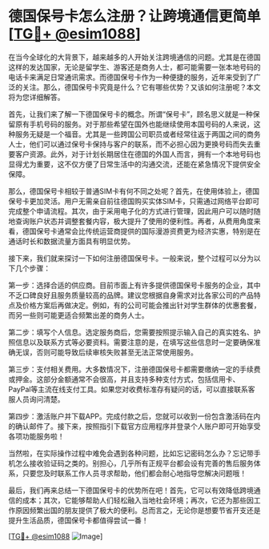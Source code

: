 # 德国保号卡怎么注册？让跨境通信更简单[[TG💪+ @esim1088](https://t.me/s/esim1088)]

在当今全球化的大背景下，越来越多的人开始关注跨境通信的问题。尤其是在德国这样的发达国家，无论是留学生、游客还是商务人士，都可能需要一张本地号码的电话卡来满足日常通讯需求。而德国保号卡作为一种便捷的服务，近年来受到了广泛的关注。那么，德国保号卡究竟是什么？它有哪些优势？又该如何注册呢？本文将为您详细解答。

首先，让我们来了解一下德国保号卡的概念。所谓“保号卡”，顾名思义就是一种保留原有手机号码的服务。对于那些希望在国外也能继续使用本国号码的人来说，这种服务无疑是一个福音。尤其是一些跨国公司职员或者经常往返于两国之间的商务人士，他们可以通过保号卡保持与客户的联系，而不必担心因为更换号码而失去重要客户资源。此外，对于计划长期居住在德国的外国人而言，拥有一个本地号码也显得尤为重要，这不仅方便了日常生活中的沟通交流，还能在紧急情况下提供安全保障。

那么，德国保号卡相较于普通SIM卡有何不同之处呢？首先，在使用体验上，德国保号卡更加灵活。用户无需亲自前往德国购买实体SIM卡，只需通过网络平台即可完成整个申请流程。其次，由于采用电子化的方式进行管理，因此用户可以随时随地查询账户状态并调整套餐内容，极大提升了使用的便利性。再者，从费用角度来看，德国保号卡通常会比传统运营商提供的国际漫游资费更为经济实惠，特别是在通话时长和数据流量方面具有明显优势。

接下来，我们就来探讨一下如何注册德国保号卡。一般来说，整个过程可以分为以下几个步骤：

第一步：选择合适的供应商。目前市面上有许多提供德国保号卡服务的企业，其中不乏口碑良好且服务质量较高的品牌。建议您根据自身需求对比各家公司的产品特点及价格方案后再做决定。例如，有的公司可能会推出针对学生群体的优惠套餐，而另一些则可能更适合频繁出差的商务人士。

第二步：填写个人信息。选定服务商后，您需要按照提示输入自己的真实姓名、护照信息以及联系方式等必要资料。需要注意的是，在填写这些信息时一定要确保准确无误，否则可能导致后续审核失败甚至无法正常使用服务。

第三步：支付相关费用。大多数情况下，注册德国保号卡都需要缴纳一定的手续费或押金。这部分金额通常不会很高，并且支持多种支付方式，包括信用卡、PayPal等主流在线支付工具。如果您对收费标准存有疑问的话，可以直接联系客服人员询问清楚。

第四步：激活账户并下载APP。完成付款之后，您就可以收到一份包含激活码在内的确认邮件了。接下来，按照指引下载官方应用程序并登录个人账户即可开始享受各项功能服务啦！

当然啦，在实际操作过程中难免会遇到各种问题，比如忘记密码怎么办？忘记带手机怎么接收验证码之类的。别担心，几乎所有正规平台都会设有完善的售后服务体系，只要您及时联系工作人员寻求帮助，他们都会耐心地指导您解决问题哦！

最后，我们再来总结一下德国保号卡的优势所在吧！首先，它可以有效降低跨境通信的成本；其次，它能够帮助人们轻松融入当地社会环境；再次，它还为那些因工作原因频繁出国的朋友提供了极大的便利。总而言之，无论你是想要节省开支还是提升生活品质，德国保号卡都值得尝试一番！

[[TG💪+ @esim1088](https://t.me/s/esim1088) ![Image](https://i.postimg.cc/4NQfJmqS/Snipaste-2025-05-13-00-14-12.png)]